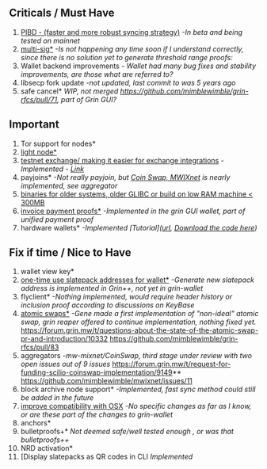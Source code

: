 ## Criticals / Must Have

1. [PIBD - (faster and more robust syncing strategy)](https://github.com/stakervali/grin-wishlist/issues/6)
  *-In beta and being tested on mainnet*
2. [multi-sig*](https://github.com/stakervali/grin-wishlist/issues/2)
  *-Is not happening any time soon if I understand correctly, since there is no solution yet to generate threshold range proofs:*
3. Wallet backend improvements
  *- Wallet had many bug fixes and stability improvements, are those what are referred to?*
4. libsecp fork update 
   *-not updated, last commit to was 5 years ago*
5. safe cancel*
*WIP, not merged https://github.com/mimblewimble/grin-rfcs/pull/71, part of Grin GUI?*

## Important

1. Tor support for nodes*
2. [light node*](https://github.com/stakervali/grin-wishlist/issues/7)
3. [testnet exchange/ making it easier for exchange integrations](https://github.com/stakervali/grin-wishlist/issues/4)
 *-Implemented - [Link]([url](https://github.com/pkariz/grin-wallet/tree/fix/invoice-issues))*
4. payjoins*
  *-Not really payjoin, but [Coin Swap, MWIXnet]([url](https://forum.grin.mw/t/request-for-funding-scilio-coinswap-implementation/9149)) is nearly implemented, see aggregator*
5. [binaries for older systems, older GLIBC or build on low RAM machine < 300MB]()
7. [invoice payment proofs*](https://github.com/stakervali/grin-wishlist/issues/10)
    *-Implemented in the grin GUI wallet, part of unified payment proof*
8. hardware wallets*
  *-Implemented [Tutorial]([url](https://www.youtube.com/playlist?list=PLb1nuT3sFYbD_sydCVCngbvATsm9RwWyF), [Download the code here]([url](https://github.com/NicolasFlamel1/ledger-live/releases)))* 

## Fix if time / Nice to Have

1. wallet view key*
2. [one-time use slatepack addresses for wallet*](https://github.com/stakervali/grin-wishlist/issues/11)
  *-Generate new slatepack address is implemented in Grin++, not yet in grin-wallet*
3. flyclient*
   *-Nothing implemented, would require header history or inclusion proof according to discussions on KeyBase*
4. [atomic swaps*](https://github.com/stakervali/grin-wishlist/issues/1)
  *-Gene made a first implementation of "non-ideal" atomic swap, grin reaper offered to continue implementation, nothing fixed yet.*
  https://forum.grin.mw/t/questions-about-the-state-of-the-atomic-swap-pr-and-introduction/10332
  https://github.com/mimblewimble/grin-rfcs/pull/83
5. aggregators
  *-mw-mixnet/CoinSwap, third stage under review with two open issues out of 9 issues*
https://forum.grin.mw/t/request-for-funding-scilio-coinswap-implementation/9149**
https://github.com/mimblewimble/mwixnet/issues/11
6. block archive node support*
   *-Implemented, fast sync method could still be added in the future*
7. [improve compatibility with OSX](https://github.com/stakervali/grin-wishlist/issues/3)
  *-No specific changes as far as I know, or are these part of the changes to grin-wallet*
8. anchors*
9. bulletproofs+*
  *Not deemed safe/well tested enough , or was that bulletproofs++*
10. NRD activation*
11. [Display slatepacks as QR codes in CLI
  *Implemented*
